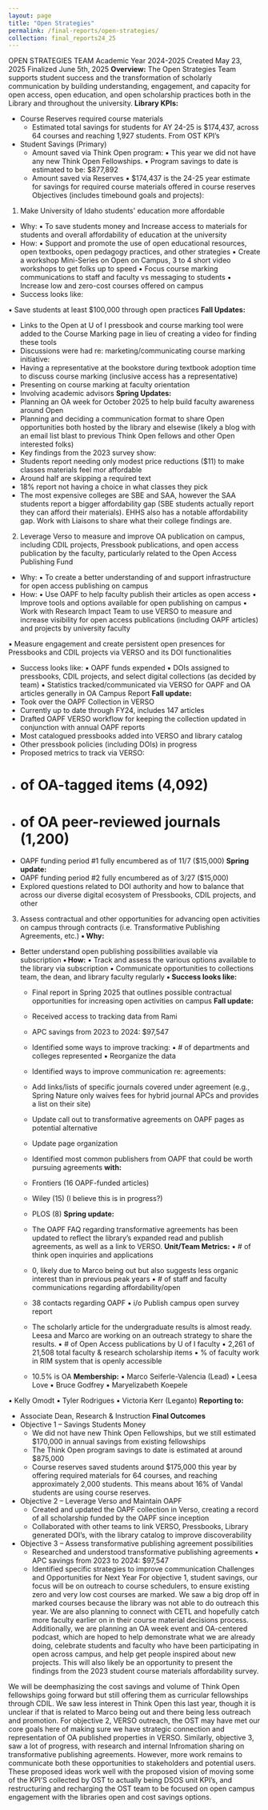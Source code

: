 ```yaml
---
layout: page
title: "Open Strategies"
permalink: /final-reports/open-strategies/
collection: final_reports24_25
---
```


OPEN STRATEGIES TEAM Academic Year 2024-2025
Created May 23, 2025
Finalized June 5th, 2025
**Overview:**
The Open Strategies Team supports student success and the transformation of scholarly communication
by building understanding, engagement, and capacity for open access, open education, and open
scholarship practices both in the Library and throughout the university.
**Library KPIs:**
- Course Reserves required course materials
  - Estimated total savings for students for AY 24-25 is $174,437, across 64 courses and
reaching 1,927 students.
From OST KPI’s
- Student Savings (Primary)
  - Amount saved via Think Open program:
▪ This year we did not have any new Think Open Fellowships.
▪ Program savings to date is estimated to be: $877,892
  - Amount saved via Reserves
▪ $174,437 is the 24-25 year estimate for savings for required course materials
offered in course reserves
Objectives (includes timebound goals and projects):
1) Make University of Idaho students' education more affordable
  - Why:
▪ To save students money and Increase access to materials for students and overall
affordability of education at the university
  - How:
▪ Support and promote the use of open educational resources, open textbooks, open
pedagogy practices, and other strategies
▪ Create a workshop Mini-Series on Open on Campus, 3 to 4 short video workshops to get
folks up to speed
▪ Focus course marking communications to staff and faculty vs messaging to students
▪ Increase low and zero-cost courses offered on campus
  - Success looks like:

▪ Save students at least $100,000 through open practices
**Fall Updates:**
  - Links to the Open at U of I pressbook and course marking tool were added to the Course
Marking page in lieu of creating a video for finding these tools
  - Discussions were had re: marketing/communicating course marking initiative:
  - Having a representative at the bookstore during textbook adoption time to discuss
course marking (inclusive access has a representative)
  - Presenting on course marking at faculty orientation
  - Involving academic advisors
**Spring Updates:**
  - Planning an OA week for October 2025 to help build faculty awareness around Open
  - Planning and deciding a communication format to share Open opportunities both
hosted by the library and elsewise (likely a blog with an email list blast to previous
Think Open fellows and other Open interested folks)
  - Key findings from the 2023 survey show:
  - Students report needing only modest price reductions ($11) to make classes
materials feel mor affordable
  - Around half are skipping a required text
  - 18% report not having a choice in what classes they pick
  - The most expensive colleges are SBE and SAA, however the SAA students
report a bigger affordability gap (SBE students actually report they can afford
their materials). EHHS also has a notable affordability gap. Work with Liaisons
to share what their college findings are.
2) Leverage Verso to measure and improve OA publication on campus, including CDIL projects,
Pressbook publications, and open access publication by the faculty, particularly related to the
Open Access Publishing Fund
  - Why:
▪ To create a better understanding of and support infrastructure for open access
publishing on campus
  - How:
▪ Use OAPF to help faculty publish their articles as open access
▪ Improve tools and options available for open publishing on campus
▪ Work with Research Impact Team to use VERSO to measure and increase visibility for
open access publications (including OAPF articles) and projects by university faculty

▪ Measure engagement and create persistent open presences for Pressbooks and CDIL
projects via VERSO and its DOI functionalities
  - Success looks like:
▪ OAPF funds expended
▪ DOIs assigned to pressbooks, CDIL projects, and select digital
collections (as decided by team)
▪ Statistics tracked/communicated via VERSO for OAPF and OA
articles generally in OA Campus Report
**Fall update:**
  - Took over the OAPF Collection in VERSO
  - Currently up to date through FY24, includes 147 articles
  - Drafted OAPF VERSO workflow for keeping the collection updated in conjunction
with annual OAPF reports
  - Most catalogued pressbooks added into VERSO and library catalog
  - Other pressbook policies (including DOIs) in progress
  - Proposed metrics to track via VERSO:
  - # of OA-tagged items (4,092)
  - # of OA peer-reviewed journals (1,200)
  - OAPF funding period #1 fully encumbered as of 11/7 ($15,000)
**Spring update:**
  - OAPF funding period #2 fully encumbered as of 3/27 ($15,000)
  - Explored questions related to DOI authority and how to balance that across our diverse
digital ecosystem of Pressbooks, CDIL projects, and other
3) Assess contractual and other opportunities for advancing open activities on campus through
contracts (i.e. Transformative Publishing Agreements, etc.)
**▪ Why:**
- Better understand open publishing possibilities available via subscription
**▪ How:**
▪ Track and assess the various options available to the library via subscription
▪ Communicate opportunities to collections team, the dean, and library faculty
regularly
**▪ Success looks like:**
  - Final report in Spring 2025 that outlines possible contractual opportunities for
increasing open activities on campus
**Fall update:**
  - Received access to tracking data from Rami
  - APC savings from 2023 to 2024: $97,547

  - Identified some ways to improve tracking:
▪ # of departments and colleges represented
▪ Reorganize the data
  - Identified ways to improve communication re: agreements:
  - Add links/lists of specific journals covered under agreement (e.g., Spring Nature only
waives fees for hybrid journal APCs and provides a list on their site)
  - Update call out to transformative agreements on OAPF pages as potential
alternative
  - Update page organization
  - Identified most common publishers from OAPF that could be worth pursuing agreements
**with:**
  - Frontiers (16 OAPF-funded articles)
  - Wiley (15) (I believe this is in progress?)
  - PLOS (8)
**Spring update:**
  - The OAPF FAQ regarding transformative agreements has been updated to reflect the
library’s expanded read and publish agreements, as well as a link to VERSO.
**Unit/Team Metrics:**
▪ # of think open inquiries and applications
  - 0, likely due to Marco being out but also suggests less organic interest than in
previous peak years
▪ # of staff and faculty communications regarding affordability/open
  - 38 contacts regarding OAPF
▪ i/o Publish campus open survey report
  - The scholarly article for the undergraduate results is almost ready. Leesa and Marco are
working on an outreach strategy to share the results.
▪ # of Open Access publications by U of I faculty
▪ 2,261 of 21,508 total faculty & research scholarship items
▪ % of faculty work in RIM system that is openly accessible
  - 10.5% is OA
**Membership:**
▪ Marco Seiferle-Valencia (Lead)
▪ Leesa Love
▪ Bruce Godfrey
▪ Maryelizabeth Koepele

▪ Kelly Omodt
▪ Tyler Rodrigues
▪ Victoria Kerr (Leganto)
**Reporting to:**
- Associate Dean, Research & Instruction
**Final Outcomes**
- Objective 1 – Savings Students Money
  - We did not have new Think Open Fellowships, but we still estimated
$170,000 in annual savings from existing fellowships
  - The Think Open program savings to date is estimated at around $875,000
  - Course reserves saved students around $175,000 this year by offering
required materials for 64 courses, and reaching approximately 2,000
students. This means about 16% of Vandal students are using course
reserves.
- Objective 2 – Leverage Verso and Maintain OAPF
  - Created and updated the OAPF collection in Verso, creating a record of all
scholarship funded by the OAPF since inception
  - Collaborated with other teams to link VERSO, Pressbooks, Library
generated DOI’s, with the library catalog to improve discoverability
- Objective 3 – Assess transformative publishing agreement possibilities
  - Researched and understood transformative publishing agreements
▪ APC savings from 2023 to 2024: $97,547
  - Identified specific strategies to improve communication
Challenges and Opportunities for Next Year
For objective 1, student savings, our focus will be on outreach to course schedulers, to
ensure existing zero and very low cost courses are marked. We saw a big drop off in marked
courses because the library was not able to do outreach this year. We are also planning to
connect with CETL and hopefully catch more faculty earlier on in their course material decisions
process.
Additionally, we are planning an OA week event and OA-centered podcast, which are
hoped to help demonstrate what we are already doing, celebrate students and faculty who have
been participating in open across campus, and help get people inspired about new projects.
This will also likely be an opportunity to present the findings from the 2023 student course
materials affordability survey.

We will be deemphasizing the cost savings and volume of Think Open fellowships going
forward but still offering them as curricular fellowships through CDIL. We saw less interest in
Think Open this last year, though it is unclear if that is related to Marco being out and there
being less outreach and promotion.
For objective 2, VERSO outreach, the OST may have met our core goals here of making
sure we have strategic connection and representation of OA published properties in VERSO.
Similarly, objective 3, saw a lot of progress, with research and internal Infromation sharing on
transformative publishing agreements. However, more work remains to communicate both these
opportunities to stakeholders and potential users.
These proposed ideas work well with the proposed vision of moving some of the KPI’S
collected by OST to actually being DSOS unit KPI’s, and restructuring and recharging the OST
team to be focused on open campus engagement with the libraries open and cost savings
options.

